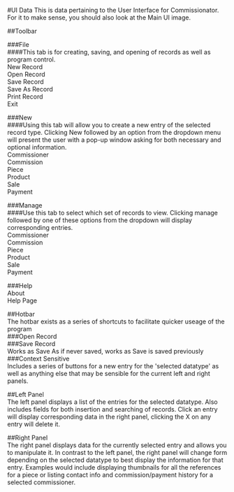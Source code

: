 #UI Data
This is data pertaining to the User Interface for Commissionator.  
For it to make sense, you should also look at the Main UI image.  
  
##Toolbar  
  
###File  
####This tab is for creating, saving, and opening of records as well as program control.  
New Record  
Open Record  
Save Record  
Save As Record  
Print Record  
Exit  
  
###New  
####Using this tab will allow you to create a new entry of the selected record type. Clicking New followed by an option from the dropdown menu will present the user with a pop-up window asking for both necessary and optional information.  
Commissioner  
Commission  
Piece  
Product  
Sale  
Payment  
  
###Manage  
####Use this tab to select which set of records to view. Clicking manage followed by one of these options from the dropdown will display corresponding entries.  
Commissioner  
Commission  
Piece  
Product  
Sale  
Payment  
  
###Help  
About  
Help Page  
  
##Hotbar  
The hotbar exists as a series of shortcuts to facilitate quicker useage of the program  
###Open Record  
###Save Record  
Works as Save As if never saved, works as Save is saved previously  
###Context Sensitive  
Includes a series of buttons for a new entry for the 'selected datatype' as well as anything else that may be sensible for the current left and right panels.
  
##Left Panel  
The left panel displays a list of the entries for the selected datatype. Also includes fields for both insertion and searching of records. Click an entry will display corresponding data in the right panel, clicking the X on any entry will delete it.  
  
##Right Panel  
The right panel displays data for the currently selected entry and allows you to manipulate it. In contrast to the left panel, the right panel will change form depending on the selected datatype to best display the information for that entry. Examples would include displaying thumbnails for all the references for a piece or listing contact info and commission/payment history for a selected commissioner.  
